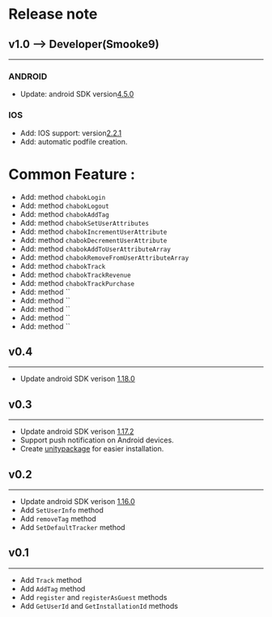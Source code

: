 # Release note

## v1.0  --> Developer(Smooke9)
--------------------------------------------------------------------------------------------
###  ANDROID   ###
- Update: android SDK version[4.5.0](https://doc.chabok.io/android/release-note.html#%D9%86%D8%B3%D8%AE%D9%87-%DB%B3%DB%B5%DB%B0---%DB%B1%DB%B3%DB%B9%DB%B9%DB%B0%DB%B9%DB%B0%DB%B4)

###  IOS       ###
- Add: IOS support: version[2.2.1]()
- Add: automatic podfile creation.


# Common Feature :
- Add: method `chabokLogin`
- Add: method `chabokLogout`
- Add: method `chabokAddTag`
- Add: method `chabokSetUserAttributes`
- Add: method `chabokIncrementUserAttribute`
- Add: method `chabokDecrementUserAttribute`
- Add: method `chabokAddToUserAttributeArray`
- Add: method `chabokRemoveFromUserAttributeArray`
- Add: method `chabokTrack`
- Add: method `chabokTrackRevenue`
- Add: method `chabokTrackPurchase`
- Add: method ``
- Add: method ``
- Add: method ``
- Add: method ``
- Add: method ``


## v0.4
--------------------------------------------------------------------------------------------
- Update android SDK verison [1.18.0](https://doc.chabok.io/android/release-note.html#%D9%86%D8%B3%D8%AE%D9%87-%DB%B2%DB%B1%DB%B8%DB%B0---%DB%B1%DB%B3%DB%B9%DB%B8%DB%B0%DB%B6%DB%B1%DB%B2)


## v0.3
---------------------------------------------------------------------------------------------
- Update android SDK verison [1.17.2](https://doc.chabokpush.com/android/release-note.html#%D9%86%D8%B3%D8%AE%D9%87-%DB%B2%DB%B1%DB%B7%DB%B2---%DB%B1%DB%B3%DB%B9%DB%B8%DB%B0%DB%B5%DB%B1%DB%B4)
- Support push notification on Android devices.
- Create [unitypackage](https://github.com/chabokpush/chabok-starter-unity/raw/master/chabok-unity.unitypackage) for easier installation.


## v0.2
--------------------------------------------------------------------------------------------
- Update android SDK verison [1.16.0](https://doc.chabokpush.com/android/release-note.html#%D9%86%D8%B3%D8%AE%D9%87-%DB%B2%DB%B1%DB%B6%DB%B0---%DB%B1%DB%B3%DB%B9%DB%B8%DB%B0%DB%B2%DB%B1%DB%B8)
- Add `SetUserInfo` method
- Add `removeTag` method
- Add `SetDefaultTracker` method


## v0.1
--------------------------------------------------------------------------------------------
- Add `Track` method
- Add `AddTag` method
- Add `register` and `registerAsGuest` methods
- Add `GetUserId` and `GetInstallationId` methods
